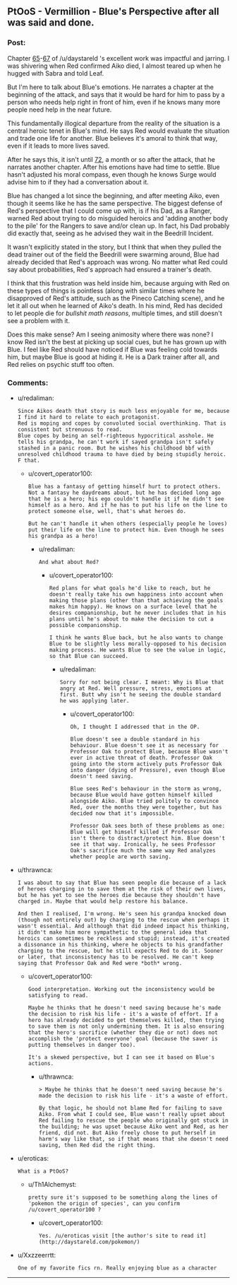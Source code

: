 ## PtOoS - Vermillion - Blue's Perspective after all was said and done.

### Post:

Chapter [65](http://daystareld.com/pokemon-65/)-[67](http://daystareld.com/pokemon-67/) of /u/daystareld 's excellent work was impactful and jarring. I was shivering when Red confirmed Aiko died, I almost teared up when he hugged with Sabra and told Leaf.

But I'm here to talk about Blue's emotions. He narrates a chapter at the beginning of the attack, and says that it would be hard for him to pass by a person who needs help right in front of him, even if he knows many more people need help in the near future.

This fundamentally illogical departure from the reality of the situation is a central heroic tenet in Blue's mind. He says Red would evaluate the situation and trade one life for another. Blue believes it's amoral to think that way, even if it leads to more lives saved. 

After he says this, it isn't until [72](http://daystareld.com/pokemon-72/), a month or so after the attack, that he narrates another chapter. After his emotions have had time to settle. Blue hasn't adjusted his moral compass, even though he knows Surge would advise him to if they had a conversation about it.

Blue has changed a lot since the beginning, and after meeting Aiko, even though it seems like he has the same perspective. The biggest defense of Red's perspective that I could come up with, is if his Dad, as a Ranger, warned Red about trying to do misguided heroics and 'adding another body to the pile' for the Rangers to save and/or clean up. In fact, his Dad probably did exactly that, seeing as he advised they wait in the Beedrill Incident.

It wasn't explicitly stated in the story, but I think that when they pulled the dead trainer out of the field the Beedrill were swarming around, Blue had already decided that Red's approach was wrong. No matter what Red could say about probabilities, Red's approach had ensured a trainer's death.

I think that this frustration was held inside him, because arguing with Red on these types of things is pointless (along with similar times where he disapproved of Red's attitude, such as the Pineco Catching scene), and he let it all out when he learned of Aiko's death. In his mind, Red has decided to let people die for *bullshit math reasons*, multiple times, and still doesn't see a problem with it.

Does this make sense? Am I seeing animosity where there was none? I know Red isn't the best at picking up social cues, but he has grown up with Blue. I feel like Red should have noticed if Blue was feeling cold towards him, but maybe Blue is good at hiding it. He is a Dark trainer after all, and Red relies on psychic stuff too often.

### Comments:

- u/redaliman:
  ```
  Since Aikos death that story is much less enjoyable for me, because I find it hard to relate to each protagonist.
  Red is moping and copes by convoluted social overthinking. That is consistent but strenuous to read.
  Blue copes by being an self-righteous hypocritical asshole. He tells his grandpa, he can't work if sayed grandpa isn't safely stashed in a panic room. But he wishes his childhood bbf with unresolved childhood trauma to have died by being stupidly heroic. F that.
  ```

  - u/covert_operator100:
    ```
    Blue has a fantasy of getting himself hurt to protect others. Not a fantasy he daydreams about, but he has decided long ago that he is a hero; his ego couldn't handle it if he didn't see himself as a hero. And if he has to put his life on the line to protect someone else, well, that's what heroes do.

    But he can't handle it when others (especially people he loves) put their life on the line to protect him. Even though he sees his grandpa as a hero!
    ```

    - u/redaliman:
      ```
      And what about Red?
      ```

      - u/covert_operator100:
        ```
        Red plans for what goals he'd like to reach, but he doesn't really take his own happiness into account when making those plans (other than that achieving the goals makes him happy). He knows on a surface level that he desires companionship, but he never includes that in his plans until he's about to make the decision to cut a possible companionship.

        I think he wants Blue back, but he also wants to change Blue to be slightly less morally-opposed to his decision making process. He wants Blue to see the value in logic, so that Blue can succeed.
        ```

        - u/redaliman:
          ```
          Sorry for not being clear. I meant: Why is Blue that angry at Red. Well pressure, stress, emotions at first. Butt why isn't he seeing the double standard he was applying later.
          ```

          - u/covert_operator100:
            ```
            Oh, I thought I addressed that in the OP.

            Blue doesn't see a double standard in his behaviour. Blue doesn't see it as necessary for Professor Oak to protect Blue, because Blue wasn't ever in active threat of death. Professor Oak going into the storm actively puts Professor Oak into danger (dying of Pressure), even though Blue doesn't need saving.

            Blue sees Red's behaviour in the storm as wrong, because Blue would have gotten himself killed alongside Aiko. Blue tried politely to convince Red, over the months they were together, but has decided now that it's impossible.

            Professor Oak sees both of these problems as one: Blue will get himself killed if Professor Oak isn't there to distract/protect him. Blue doesn't see it that way. Ironically, he sees Professor Oak's sacrifice much the same way Red analyzes whether people are worth saving.
            ```

- u/thrawnca:
  ```
  I was about to say that Blue has seen people die because of a lack of heroes charging in to save them at the risk of their own lives, but he has yet to see the heroes die because they shouldn't have charged in. Maybe that would help restore his balance.

  And then I realised, I'm wrong. He's seen his grandpa knocked down (though not entirely out) by charging to the rescue when perhaps it wasn't essential. And although that did indeed impact his thinking, it didn't make him more sympathetic to the general idea that heroics can sometimes be reckless and stupid; instead, it's created a dissonance in his thinking, where he objects to his grandfather charging to the rescue, but he still expects Red to do it. Sooner or later, that inconsistency has to be resolved. He can't keep saying that Professor Oak and Red were *both* wrong.
  ```

  - u/covert_operator100:
    ```
    Good interpretation. Working out the inconsistency would be satisfying to read.

    Maybe he thinks that he doesn't need saving because he's made the decision to risk his life - it's a waste of effort. If a hero has already decided to get themselves killed, then trying to save them is not only undermining them. It is also ensuring that the hero's sacrifice (whether they die or not) does not accomplish the 'protect everyone' goal (because the saver is putting themselves in danger too).

    It's a skewed perspective, but I can see it based on Blue's actions.
    ```

    - u/thrawnca:
      ```
      > Maybe he thinks that he doesn't need saving because he's made the decision to risk his life - it's a waste of effort.

      By that logic, he should not blame Red for failing to save Aiko. From what I could see, Blue wasn't really upset about Red failing to rescue the people who originally got stuck in the building; he was upset because Aiko went and Red, as her friend, did not. But Aiko freely chose to put herself in harm's way like that, so if that means that she doesn't need saving, then Red did the right thing.
      ```

- u/eroticas:
  ```
  What is a PtOoS?
  ```

  - u/Th1Alchemyst:
    ```
    pretty sure it's supposed to be something along the lines of 'pokemon the origin of species', can you confirm /u/covert_operator100 ?
    ```

    - u/covert_operator100:
      ```
      Yes. /u/eroticas visit [the author's site to read it](http://daystareld.com/pokemon/)
      ```

- u/Xxzzeerrtt:
  ```
  One of my favorite fics rn. Really enjoying blue as a character
  ```

---

